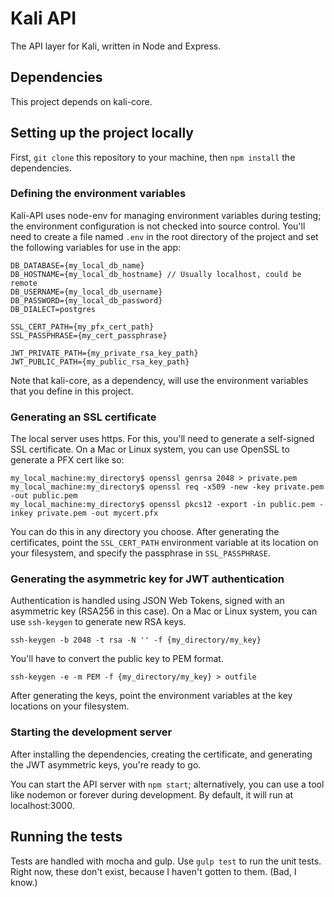 Kali API
========

The API layer for Kali, written in Node and Express.

## Dependencies

This project depends on kali-core.

## Setting up the project locally

First, `git clone` this repository to your machine, then `npm install` the dependencies.

### Defining the environment variables

Kali-API uses node-env for managing environment variables during testing; the environment configuration is not checked into source control. You'll need to create a file named `.env` in the root directory of the project and set the following variables for use in the app:

	DB_DATABASE={my_local_db_name}
	DB_HOSTNAME={my_local_db_hostname} // Usually localhost, could be remote
	DB_USERNAME={my_local_db_username}
	DB_PASSWORD={my_local_db_password}
	DB_DIALECT=postgres

	SSL_CERT_PATH={my_pfx_cert_path}
	SSL_PASSPHRASE={my_cert_passphrase}

	JWT_PRIVATE_PATH={my_private_rsa_key_path}
	JWT_PUBLIC_PATH={my_public_rsa_key_path}

Note that kali-core, as a dependency, will use the environment variables that you define in this project.

### Generating an SSL certificate

The local server uses https. For this, you'll need to generate a self-signed SSL certificate. On a Mac or Linux system, you can use OpenSSL to generate a PFX cert like so:

	my_local_machine:my_directory$ openssl genrsa 2048 > private.pem
	my_local_machine:my_directory$ openssl req -x509 -new -key private.pem -out public.pem
	my_local_machine:my_directory$ openssl pkcs12 -export -in public.pem -inkey private.pem -out mycert.pfx

You can do this in any directory you choose. After generating the certificates, point the `SSL_CERT_PATH` environment variable at its location on your filesystem, and specify the passphrase in `SSL_PASSPHRASE`.

### Generating the asymmetric key for JWT authentication

Authentication is handled using JSON Web Tokens, signed with an asymmetric key (RSA256 in this case). On a Mac or Linux system, you can use `ssh-keygen` to generate new RSA keys.

	ssh-keygen -b 2048 -t rsa -N '' -f {my_directory/my_key}

You'll have to convert the public key to PEM format.

	ssh-keygen -e -m PEM -f {my_directory/my_key} > outfile

After generating the keys, point the environment variables at the key locations on your filesystem.

### Starting the development server

After installing the dependencies, creating the certificate, and generating the JWT asymmetric keys, you're ready to go.

You can start the API server with `npm start`; alternatively, you can use a tool like nodemon or forever during development. By default, it will run at localhost:3000.

## Running the tests

Tests are handled with mocha and gulp. Use `gulp test` to run the unit tests. Right now, these don't exist, because I haven't gotten to them. (Bad, I know.)
